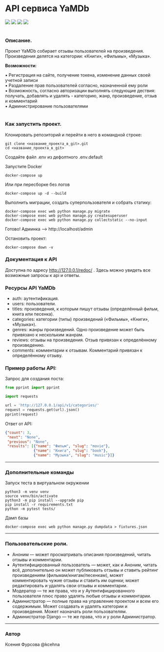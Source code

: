 # API сервиса YaMDb

![](https://img.shields.io/badge/Python-3.7.5-blue) 
![](https://img.shields.io/badge/Django-2.2.16-green)
![](https://img.shields.io/badge/DjangoRestFramework-3.12.4-red)
![](https://img.shields.io/badge/Docker-3.8-yellow)
 <br> <br>

### Описание. 
Проект YaMDb собирает отзывы пользователей на произведения. Произведения делятся на категории: «Книги», «Фильмы», «Музыка».

**Возможности:**

:black_small_square: Регистрация на сайте, получение токена, изменение данных своей учетной записи<br>
:black_small_square: Раздаление прав пользователей согласно, назначенной ему роли<br>
:black_small_square: Возможность, согласно авторизации выполнять следующие дествия: получать, добавлять и удалять - категорию, жанр, произведение, отзыв и комментарий<br>
:black_small_square: Администрирование пользователями<br><br>

### Как запустить проект.

Клонировать репозиторий и перейти в него в командной строке:

```
git clone <название_проекта_в_git>.git
cd <название_проекта_в_git>
```

Создайте файл .env из дефолтного .env.default

Запустите Docker
```
docker-compose up
```
Или при пересборке без логов
```
docker-compose up -d --build 
```

Выполнить миграции, создать суперпользователя и собрать статику:
```
docker-compose exec web python manage.py migrate
docker-compose exec web python manage.py createsuperuser
docker-compose exec web python manage.py collectstatic --no-input
```
Готово! Админка --> http://localhost/admin

Остановить проект:
```
docker-compose down -v 
```

### Документация к API

Доступна по адресу http://127.0.0.1/redoc/ . Здесь можно увидеть все возможные запросы к api и ответы.

### Ресурсы API YaMDb

* auth: аутентификация.
* users: пользователи.
* titles: произведения, к которым пишут отзывы (определённый фильм, книга или песенка).
* categories: категории (типы) произведений («Фильмы», «Книги», «Музыка»).
* genres: жанры произведений. Одно произведение может быть привязано к нескольким жанрам.
* reviews: отзывы на произведения. Отзыв привязан к определённому произведению.
* comments: комментарии к отзывам. Комментарий привязан к определённому отзыву.

### Пример работы API:

Запрос для создания поста:
```python
from pprint import pprint

import requests

url = 'http://127.0.0.1/api/v1/categories/'
request = requests.get(url).json()
pprint(request)
```
Ответ от API:
```json
{"count": 3,
 "next": "None",
 "previous": "None",
 "results": [{"name": "Фильм", "slug": "movie"},
             {"name": "Книга", "slug": "book"},
             {"name": "Музыка", "slug": "music"}]}
```
---
### Дополнительные команды

Запуск теста в виртуальном окружении
```
python3 -m venv venv
source venv/bin/activate
python3 -m pip install --upgrade pip
pip install -r requirements.txt
python -m pytest tests/
```

Дамп базы
```
docker-compose exec web python manage.py dumpdata > fixtures.json 
```
---

### Пользовательские роли.

* Аноним — может просматривать описания произведений, читать отзывы и комментарии.
* Аутентифицированный пользователь — может, как и Аноним, читать всё, дополнительно он может публиковать отзывы и ставить рейтинг произведениям (фильмам/книгам/песенкам), может комментировать чужие отзывы и ставить им оценки; может редактировать и удалять свои отзывы и комментарии.
* Модератор — те же права, что и у Аутентифицированного пользователя плюс право удалять любые отзывы и комментарии.
* Администратор — полные права на управление проектом и всем его содержимым. Может создавать и удалять категории и произведения. Может назначать роли пользователям.
* Администратор Django — те же права, что и у роли Администратор.

---

### Автор
Ксения Фурсова @kcehna
